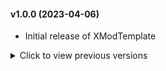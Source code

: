 #### v1.0.0 (2023-04-06)

* Initial release of XModTemplate

<details>
<summary>Click to view previous versions</summary>

* **v0.0.0** (1970-01-01)

	* This version never existed. This entry only exists for demonstration purposes.

</details>


